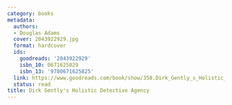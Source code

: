 ```yaml
---
category: books
metadata:
  authors:
  - Douglas Adams
  cover: 2043922929.jpg
  format: hardcover
  ids:
    goodreads: '2043922929'
    isbn_10: 0671625829
    isbn_13: '9780671625825'
  link: https://www.goodreads.com/book/show/358.Dirk_Gently_s_Holistic_Detective_Agency
  status: read
title: Dirk Gently's Holistic Detective Agency
---
```

